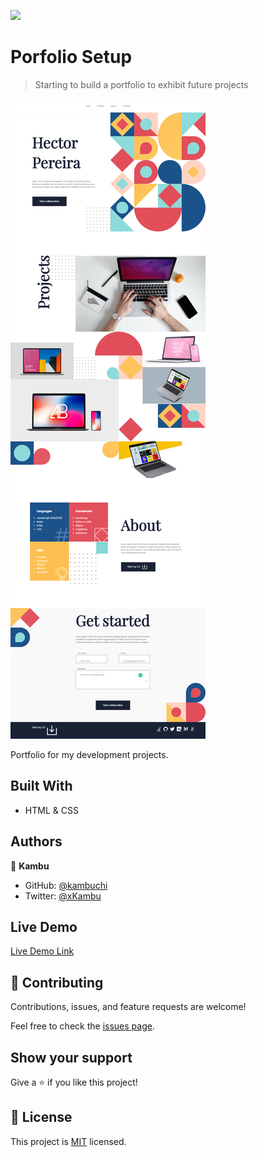 ![](https://img.shields.io/badge/Microverse-blueviolet)

# Porfolio Setup
> Starting to build a portfolio to exhibit future projects

![screenshot](./app_screenshot.png)

Portfolio for my development projects.

## Built With

- HTML & CSS


## Authors

👤 **Kambu**

- GitHub: [@kambuchi](https://github.com/kambuchi)
- Twitter: [@xKambu](https://twitter.com/xKambu)


## Live Demo

[Live Demo Link](https://kambuchi.github.io/Portfolio)


## 🤝 Contributing

Contributions, issues, and feature requests are welcome!

Feel free to check the [issues page](../../issues/).

## Show your support

Give a ⭐️ if you like this project!


## 📝 License

This project is [MIT](./MIT.md) licensed.

